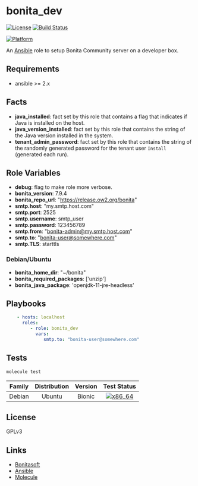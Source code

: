 bonita_dev
==========

[![License](https://img.shields.io/github/license/uguy/ansible_role_bonita_dev?style=plastic)](https://raw.githubusercontent.com/uguy/ansible-role-bonita_dev/master/LICENSE)
[![Build Status](https://travis-ci.org/uguy/ansible_role_bonita_dev.svg?branch=master)](https://travis-ci.org/uguy/ansible_role_bonita_dev)

[![Platform](http://img.shields.io/badge/platform-ubuntu-dd4814.svg?style=plastic)](Ubuntu)

An [Ansible](http://www.ansible.com) role to setup Bonita Community server on a developer box.

Requirements
------------

- ansible >= 2.x

Facts
-----

- **java_installed**: fact set by this role that contains a flag that indicates if Java is installed on the host.
- **java_version_installed**: fact set by this role that contains the string of the Java version installed in the system.
- **tenant_admin_password**: fact set by this role that contains the string of the randomly generated password for the tenant user `Install` (generated each run).

Role Variables
--------------

- **debug**: flag to make role more verbose.
- **bonita_version**: 7.9.4
- **bonita_repo_url**: "https://release.ow2.org/bonita"
- **smtp.host**: "my.smtp.host.com"
- **smtp.port**: 2525
- **smtp.username**: smtp_user
- **smtp.password**: 123456789
- **smtp.from**: "bonita-admin@my.smtp.host.com"
- **smtp.to**: "bonita-user@somewhere.com"
- **smtp.TLS**: starttls

### Debian/Ubuntu

- **bonita_home_dir**: "~/bonita"
- **bonita_required_packages**:  ['unzip']
- **bonita_java_package**:  'openjdk-11-jre-headless'

Playbooks
---------

```yaml
    - hosts: localhost
      roles:
         - role: bonita_dev
           vars:
              smtp.to: "bonita-user@somewhere.com"
```

Tests
-----

```bash
molecule test
```

| Family | Distribution | Version | Test Status |
|:-:|:-:|:-:|:-:|
| Debian | Ubuntu  | Bionic    | [![x86_64](http://img.shields.io/badge/x86_64-passed-006400.svg?style=flat)](x) |

License
-------

GPLv3

Links
-----

- [Bonitasoft](https://documentation.bonitasoft.com/bonita/current/_getting-started-tutorial)
- [Ansible](http://www.ansible.com)
- [Molecule](https://molecule.readthedocs.io/en/stable/)